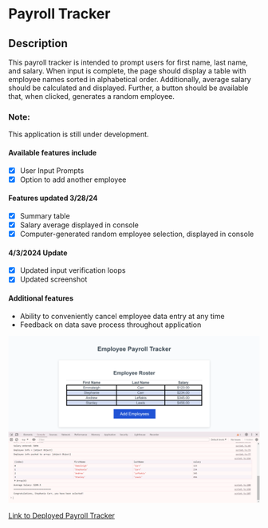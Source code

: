 # Payroll Tracker

## Description
This payroll tracker is intended to prompt users for first name, last name, and salary.
When input is complete, the page should display a table with employee names sorted in alphabetical order.
Additionally, average salary should be calculated and displayed.
Further, a button should be available that, when clicked, generates a random employee.

### Note:
This application is still under development. 
#### Available features include
- [x] User Input Prompts
- [x] Option to add another employee
#### Features updated 3/28/24
- [x] Summary table
- [x] Salary average displayed in console
- [x] Computer-generated random employee selection, displayed in console
#### 4/3/2024 Update
- [x] Updated input verification loops
- [x] Updated screenshot
#### Additional features
- Ability to conveniently cancel employee data entry at any time
- Feedback on data save process throughout application

![screenshot of deployed page](./assets/Screenshot%202024-04-03%20221503.png)

[Link to Deployed Payroll Tracker](https://sacarr91.github.io/payroll-tracker/)